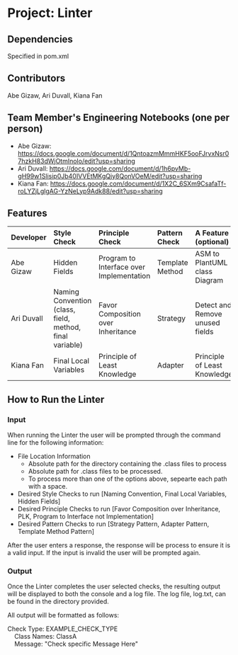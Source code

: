 # Project: Linter

## Dependencies
Specified in pom.xml

## Contributors
Abe Gizaw, Ari Duvall, Kiana Fan

## Team Member's Engineering Notebooks (one per person)
- Abe Gizaw: https://docs.google.com/document/d/1QntoazmMmmHKF5ooFJrvxNsr07hzkH83dWjOtmInolo/edit?usp=sharing
- Ari Duvall: https://docs.google.com/document/d/1h6pvMb-gH99w1Slisip0Jb40IVVEtMKgQjy8QonVOeM/edit?usp=sharing
- Kiana Fan: https://docs.google.com/document/d/1X2C_6SXm9CsafaTf-roLYZjLglgAG-YzNeLyp9Adk88/edit?usp=sharing

## Features


| Developer  | Style Check                                              | Principle Check                          | Pattern Check    | A Feature (optional)            |
|:-----------|:---------------------------------------------------------|:-----------------------------------------|:-----------------|:--------------------------------|
| Abe Gizaw  | Hidden Fields                                            | Program to Interface over Implementation | Template Method  | ASM to PlantUML class Diagram   |
| Ari Duvall | Naming Convention (class, field, method, final variable) | Favor Composition over Inheritance       | Strategy         | Detect and Remove unused fields |
| Kiana Fan  | Final Local Variables                                    | Principle of Least Knowledge             | Adapter          | Principle of Least Knowledge    |


## How to Run the Linter
### Input 
When running the Linter the user will be prompted through the command line for the following information:
- File Location Information
  - Absolute path for the directory containing the .class files to process
  - Absolute path for .class files to be processed.
  - To process more than one of the options above, sepearte each path with a space. 
- Desired Style Checks to run [Naming Convention, Final Local Variables, Hidden Fields]
- Desired Principle Checks to run [Favor Composition over Inheritance, PLK, Program to Interface not Implementation]
- Desired Pattern Checks to run [Strategy Pattern, Adapter Pattern, Template Method Pattern]

After the user enters a response, the response will be process to ensure it is a valid input. If the input is invalid the user will be prompted again. 
  

### Output 
Once the Linter completes the user selected checks, the resulting output will be displayed to both the console and a log file. 
The log file, log.txt,  can be found in the directory provided. 

All output will be formatted as follows:      

  Check Type: EXAMPLE_CHECK_TYPE     
    &nbsp; &nbsp; Class Names: ClassA       
    &nbsp; &nbsp; Message: "Check specific Message Here"        


